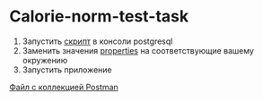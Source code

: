 # Calorie-norm-test-task
1. Запустить [скрипт](src/main/resources/init.sql ) в консоли postgresql
2. Заменить значения [properties](src/main/resources/application.properties) на соответствующие вашему окружению
3. Запустить приложение

[Файл с коллекцией Postman](Postman-collection.json)